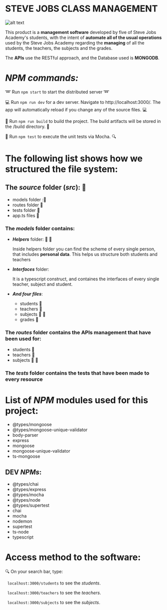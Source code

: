 # STEVE JOBS CLASS MANAGEMENT 

![alt text](https://pbs.twimg.com/profile_images/894570719127928833/8I-xlHzY_400x400.jpg)

This product is a **management software** developed by five of Steve Jobs Academy's students, with the intent of **automate all of the usual operations** used by the Steve Jobs Academy regarding the **managing** of all the students, the teachers, the subjects and the grades.


The **APIs** use the RESTful approach, and the Database used is **MONGODB**.

  # _NPM commands:_
    
   :loop: Run `npm start` to start the distributed server :loop:
   
   :computer: Run `npm run dev` for a dev server. Navigate to http://localhost:3000/. The app will automatically reload if you change any of the source files. :computer:
   
   :nut_and_bolt: Run `npm run build` to build the project. The build artifacts will be stored in the /build directory. :nut_and_bolt:
   
   :mag_right: Run `npm test` to execute the unit tests via Mocha. :mag:
   

 # The following list shows how we structured the file system:

 ## The _**source**_ folder (_**src**_): :notebook_with_decorative_cover:
  * models folder ::file_folder:
  * routes folder :file_folder:
  * tests folder :file_folder:
  * app.ts files :page_with_curl:
  
 
  
  
### The _***models***_ folder contains:
  * _**Helpers**_ folder: :man: :woman:
  
    Inside helpers folder you can find the scheme of every single person, that includes **personal data**.
    This helps us structure both students and teachers 
  * _**Interfaces**_ folder:
  
    It is a typescript construct, and containes the interfaces of every single teacher, subject and student.
  * _**And four files**_:
    * students :bow:
    * teachers :man:
    * subjects :blue_book: :orange_book:
    * grades :100:
    
 
    
### The _***routes***_ folder contains the APIs management that have been used for:
   * students :bow:
   * teachers :man:
   * subjects :blue_book: :orange_book:
   
   
   
### The _***tests***_ folder contains the tests that have been made to every resource

# List of _NPM_ modules used for this project:
   * @types/mongoose 
   * @types/mongoose-unique-validator
   * body-parser
   * express
   * mongoose
   * mongoose-unique-validator
   * ts-mongoose
   
## DEV _NPMs_:
  * @types/chai
  * @types/express
  * @types/mocha
  * @types/node
  * @types/supertest
  * chai
  * mocha
  * nodemon
  * supertest
  * ts-node
  * typescript


# Access method to the software:

:mag: On your search bar, type:

` localhost:3000/students` to see the *students*.

` localhost:3000/teachers` to see the *teachers*.

` localhost:3000/subjects` to see the *subjects*.
